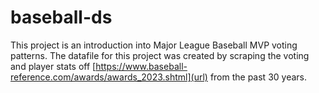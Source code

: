 # baseball-ds
This project is an introduction into Major League Baseball MVP voting patterns. The datafile for this project was created by scraping the voting and player stats off [https://www.baseball-reference.com/awards/awards_2023.shtml](url) from the past 30 years. 
